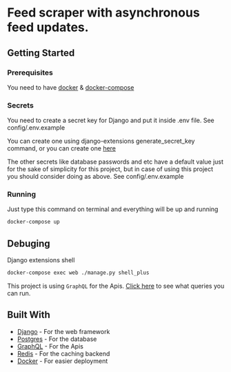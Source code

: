 # Feed scraper with asynchronous feed updates.


## Getting Started

### Prerequisites

You need to have [docker](https://docs.docker.com/install/) & [docker-compose](https://docs.docker.com/compose/install/)

### Secrets

You need to create a secret key for Django and put it inside .env file. See config/.env.example

You can create one using django-extensions generate_secret_key command,
or you can create one [here](https://djecrety.ir/)

The other secrets like database passwords and etc have a default value just for the sake of simplicity for this project, 
but in case of using this project you should consider doing as above. See config/.env.example

### Running

Just type this command on terminal and everything will be up and running

```bash
docker-compose up
```

## Debuging

Django extensions shell
```bash
docker-compose exec web ./manage.py shell_plus
```

This project is using `GraphQL` for the Apis. [Click here](graphql.md) to see what queries you can run.


## Built With

* [Django](https://www.djangoproject.com/) - For the web framework
* [Postgres](https://www.postgresql.org/) - For the database
* [GraphQL](https://graphql.org/) - For the Apis
* [Redis](https://redis.io/) - For the caching backend
* [Docker](https://www.docker.com/) - For easier deployment